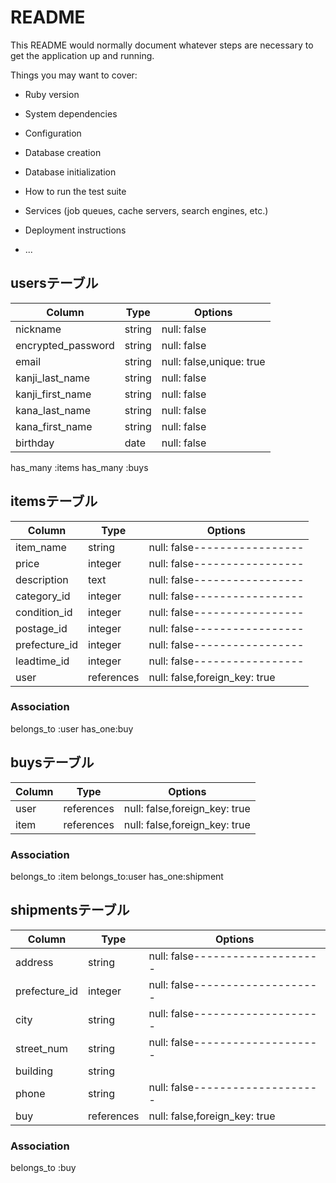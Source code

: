 # README

This README would normally document whatever steps are necessary to get the
application up and running.

Things you may want to cover:

* Ruby version

* System dependencies

* Configuration

* Database creation

* Database initialization

* How to run the test suite

* Services (job queues, cache servers, search engines, etc.)

* Deployment instructions

* ...


## usersテーブル
| Column             | Type   | Options                  |
| ------------------ | ------ | ------------------------ |
| nickname           | string | null: false              |
| encrypted_password | string | null: false              |
| email              | string | null: false,unique: true |
| kanji_last_name    | string | null: false              |
| kanji_first_name   | string | null: false              |
| kana_last_name     | string | null: false              |
| kana_first_name    | string | null: false              |
| birthday           | date   | null: false              |

has_many :items
has_many :buys

## itemsテーブル
| Column        | Type     | Options                      |
| ------------  | -------- | ---------------------------- |
|item_name      | string   | null: false----------------- |
|price          | integer  | null: false----------------- |
|description    | text     | null: false----------------- |
|category_id    | integer  | null: false----------------- |
|condition_id   | integer  | null: false----------------- |
|postage_id     | integer  | null: false----------------- |
|prefecture_id  | integer  | null: false----------------- |
|leadtime_id    | integer  | null: false----------------- |
|user           |references| null: false,foreign_key: true|

### Association
belongs_to :user
has_one:buy

## buysテーブル
| Column     | Type       | Options                      |
| ---------- | ---------- | ---------------------------- |
| user       | references | null: false,foreign_key: true|
| item       | references | null: false,foreign_key: true|

### Association
belongs_to :item
belongs_to:user
has_one:shipment

## shipmentsテーブル
| Column         | Type         | Options                         |
| -------------- | -----------  | ------------------------------- |
| address        | string       | null: false-------------------- |
| prefecture_id  | integer      | null: false-------------------- |
| city           | string       | null: false-------------------- |
| street_num     | string       | null: false-------------------- |
| building       | string       |                                 |
| phone          | string       | null: false-------------------- |
| buy            | references   | null: false,foreign_key: true   |


### Association
belongs_to :buy

